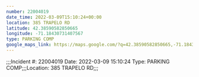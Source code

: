 ```yaml
---
number: 22004019
date_time: 2022-03-09T15:10:24+00:00
location: 385 TRAPELO RD
latitude: 42.38590582850665
longitude: -71.18430731407567
type: PARKING COMP
google_maps_link: https://maps.google.com/?q=42.38590582850665,-71.18430731407567
---
```


;;;Incident #: 22004019  Date: 2022-03-09 15:10:24   Type: PARKING COMP;;;Location: 385 TRAPELO RD;;;
